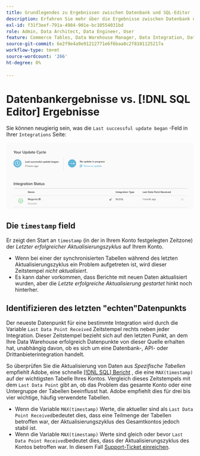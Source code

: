 ```yaml
---
title: Grundlegendes zu Ergebnissen zwischen Datenbank und SQL-Editor
description: Erfahren Sie mehr über die Ergebnisse zwischen Datenbank und SQL-Editor.
exl-id: f31f3eef-791a-4984-901e-bc10554031bd
role: Admin, Data Architect, Data Engineer, User
feature: Commerce Tables, Data Warehouse Manager, Data Integration, Data Import/Export
source-git-commit: 6e2f9e4a9e91212771e6f6baa8c2f8101125217a
workflow-type: tm+mt
source-wordcount: '266'
ht-degree: 0%

---
```


# Datenbankergebnisse vs. [!DNL SQL Editor] Ergebnisse

Sie können neugierig sein, was die `Last successful update began` -Feld in Ihrer `Integrations` Seite:

![Last_success_update.png](../../../assets/Last_successful_update.png)

## Die `timestamp` field

Er zeigt den Start an `timestamp` (in der in Ihrem Konto festgelegten Zeitzone) der _Letzter erfolgreicher Aktualisierungszyklus_ auf Ihrem Konto.

- Wenn bei einer der synchronisierten Tabellen während des letzten Aktualisierungszyklus ein Problem aufgetreten ist, wird dieser Zeitstempel *nicht aktualisiert*.
- Es kann daher vorkommen, dass Berichte mit neuen Daten aktualisiert wurden, aber die *Letzte erfolgreiche Aktualisierung gestartet* hinkt noch hinterher.

## Identifizieren des letzten &quot;echten&quot;Datenpunkts

Der neueste Datenpunkt für eine bestimmte Integration wird durch die Variable `Last Data Point Received` Zeitstempel rechts neben jeder Integration. Dieser Zeitstempel bezieht sich auf den letzten Punkt, an dem Ihre Data Warehouse erfolgreich Datenpunkte von dieser Quelle erhalten hat, unabhängig davon, ob es sich um eine Datenbank-, API- oder Drittanbieterintegration handelt.

So überprüfen Sie die Aktualisierung von Daten aus *Spezifische Tabellen* empfiehlt Adobe, eine schnelle [[!DNL SQL] Bericht](../../dev-reports/sql-rpt-bldr.md) , die eine `MAX(timestamp)` auf der wichtigsten Tabelle Ihres Kontos. Vergleich dieses Zeitstempels mit dem `Last Data Point` gibt an, ob das Problem das gesamte Konto oder eine Untergruppe der Tabellen beeinflusst hat. Adobe empfiehlt dies für drei bis vier wichtige, häufig verwendete Tabellen.

- Wenn die Variable `MAX(timestamp)` Werte, die aktueller sind als `Last Data Point Received`bedeutet dies, dass eine Teilmenge der Tabellen betroffen war, der Aktualisierungszyklus des Gesamtkontos jedoch stabil ist.
- Wenn die Variable `MAX(timestamp)` Werte sind gleich oder bevor `Last Data Point Received`bedeutet dies, dass der Aktualisierungszyklus des Kontos betroffen war. In diesem Fall [Support-Ticket einreichen](https://experienceleague.adobe.com/docs/commerce-knowledge-base/kb/troubleshooting/miscellaneous/mbi-service-policies.html).
